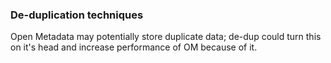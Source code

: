 ### De-duplication techniques

Open Metadata may potentially store duplicate data; de-dup could turn this on it's head and increase performance of OM because of it.